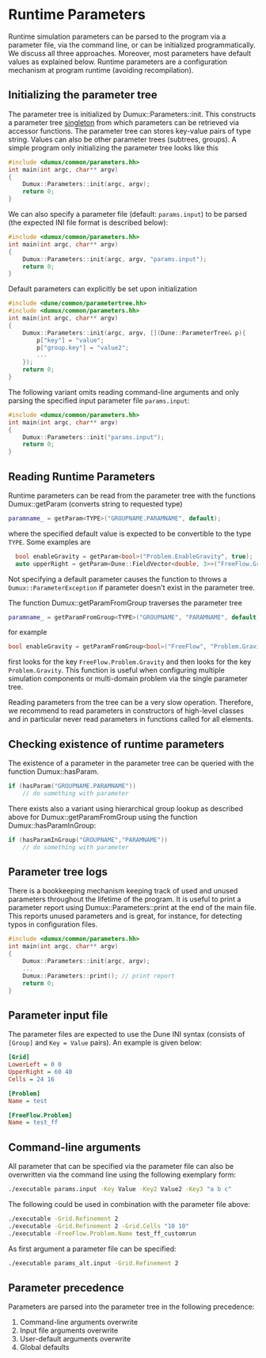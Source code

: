 # Runtime Parameters

Runtime simulation parameters can be parsed to the program via a parameter file, via the command line,
or can be initialized programmatically. We discuss all three approaches. Moreover, most parameters have default values as explained below.
Runtime parameters are a configuration mechanism at program runtime (avoiding recompilation).

## Initializing the parameter tree

The parameter tree is initialized by Dumux::Parameters::init.
This constructs a parameter tree [singleton](https://en.wikipedia.org/wiki/Singleton_pattern)
from which parameters can be retrieved via accessor functions.
The parameter tree can stores key-value pairs of type string.
Values can also be other parameter trees (subtrees, groups).
A simple program only initializing the parameter tree looks like this

```cpp
#include <dumux/common/parameters.hh>
int main(int argc, char** argv)
{
    Dumux::Parameters::init(argc, argv);
    return 0;
}
```
We can also specify a parameter file (default: `params.input`) to be parsed
(the expected INI file format is described below):

```cpp
#include <dumux/common/parameters.hh>
int main(int argc, char** argv)
{
    Dumux::Parameters::init(argc, argv, "params.input");
    return 0;
}
```

Default parameters can explicitly be set upon initialization
```cpp
#include <dune/common/parametertree.hh>
#include <dumux/common/parameters.hh>
int main(int argc, char** argv)
{
    Dumux::Parameters::init(argc, argv, [](Dune::ParameterTree& p){
        p["key"] = "value";
        p["group.key"] = "value2";
        ...
    });
    return 0;
}
```

The following variant omits reading command-line arguments and only
parsing the specified input parameter file `params.input`:

```cpp
#include <dumux/common/parameters.hh>
int main(int argc, char** argv)
{
    Dumux::Parameters::init("params.input");
    return 0;
}
```

## Reading Runtime Parameters

Runtime parameters can be read from the parameter tree with the functions
Dumux::getParam (converts string to requested type)

```cpp
paramname_ = getParam<TYPE>("GROUPNAME.PARAMNAME", default);
```

where the specified default value is expected to be convertible to the type `TYPE`.
Some examples are
```cpp
  bool enableGravity = getParam<bool>("Problem.EnableGravity", true);
  auto upperRight = getParam<Dune::FieldVector<double, 3>>("FreeFlow.Grid.UpperRight");
```

Not specifying a default parameter causes the function to
throws a `Dumux::ParameterException` if parameter doesn't exist in the parameter tree.

The function Dumux::getParamFromGroup traverses the parameter tree
```cpp
paramname_ = getParamFromGroup<TYPE>("GROUPNAME", "PARAMNAME", default);
```
for example
```cpp
bool enableGravity = getParamFromGroup<bool>("FreeFlow", "Problem.Gravity");
```
first looks for the key `FreeFlow.Problem.Gravity` and then looks for the key `Problem.Gravity`.
This function is useful when configuring multiple simulation components or multi-domain problem
via the single parameter tree.

Reading parameters from the tree can be a very slow operation. Therefore, we recommend to
read parameters in constructors of high-level classes
and in particular never read parameters in functions called for all elements.

## Checking existence of runtime parameters

The existence of a parameter in the parameter tree can be queried with the function Dumux::hasParam.
```cpp
if (hasParam("GROUPNAME.PARAMNAME"))
    // do something with parameter
```
There exists also a variant using hierarchical group lookup as described above
for Dumux::getParamFromGroup using the function Dumux::hasParamInGroup:

```cpp
if (hasParamInGroup("GROUPNAME","PARAMNAME"))
    // do something with parameter
```

## Parameter tree logs

There is a bookkeeping mechanism keeping track of used and unused parameters throughout the lifetime
of the program. It is useful to print a parameter report using Dumux::Parameters::print at the end
of the main file. This reports unused parameters and is great, for instance, for detecting typos in
configuration files.

```cpp
#include <dumux/common/parameters.hh>
int main(int argc, char** argv)
{
    Dumux::Parameters::init(argc, argv);
    ...
    Dumux::Parameters::print(); // print report
    return 0;
}
```

## Parameter input file

The parameter files are expected to use the
Dune INI syntax (consists of `[Group]` and `Key = Value` pairs).
An example is given below:

```ini
[Grid]
LowerLeft = 0 0
UpperRight = 60 40
Cells = 24 16

[Problem]
Name = test

[FreeFlow.Problem]
Name = test_ff
```

## Command-line arguments

All parameter that can be specified via the parameter file can also
be overwritten via the command line using the following exemplary form:
```sh
./executable params.input -Key Value -Key2 Value2 -Key3 "a b c"
```

The following could be used in combination with the parameter file above:
```sh
./executable -Grid.Refinement 2
./executable -Grid.Refinement 2 -Grid.Cells "10 10"
./executable -FreeFlow.Problem.Name test_ff_customrun
```

As first argument a parameter file can be specified:
```sh
./executable params_alt.input -Grid.Refinement 2
```

## Parameter precedence

Parameters are parsed into the parameter tree in the following precedence:

1. Command-line arguments overwrite
2. Input file arguments overwrite
3. User-default arguments overwrite
4. Global defaults
